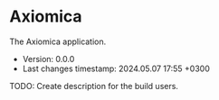 <!--
@since 2024.02.10, 21:29
@changed 2024.02.10, 21:29
-->

# Axiomica

The Axiomica application.

- Version: 0.0.0
- Last changes timestamp: 2024.05.07 17:55 +0300

TODO: Create description for the build users.
